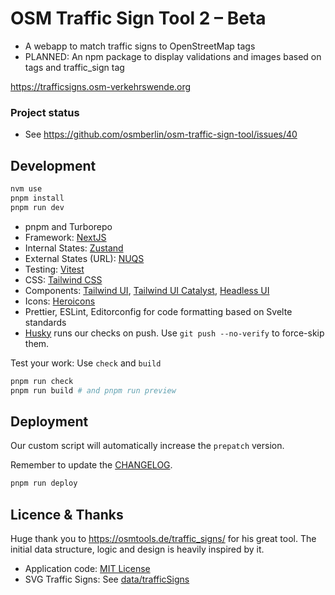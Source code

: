 # OSM Traffic Sign Tool 2 – Beta

- A webapp to match traffic signs to OpenStreetMap tags
- PLANNED: An npm package to display validations and images based on tags and traffic_sign tag

https://trafficsigns.osm-verkehrswende.org

### Project status

- See https://github.com/osmberlin/osm-traffic-sign-tool/issues/40

## Development

```bash
nvm use
pnpm install
pnpm run dev
```

- pnpm and Turborepo
- Framework: [NextJS](https://nextjs.org/)
- Internal States: [Zustand](https://github.com/pmndrs/zustand)
- External States (URL): [NUQS](https://nuqs.47ng.com/)
- Testing: [Vitest](https://vitest.dev)
- CSS: [Tailwind CSS](https://tailwindcss.com/)
- Components: [Tailwind UI](https://tailwindui.com/), [Tailwind UI Catalyst](https://tailwindui.com/templates/catalyst), [Headless UI](https://headlessui.com/)
- Icons: [Heroicons](https://heroicons.com/)
- Prettier, ESLint, Editorconfig for code formatting based on Svelte standards
- [Husky](https://github.com/typicode/husky) runs our checks on push. Use `git push --no-verify` to force-skip them.

Test your work: Use `check` and `build`

```bash
pnpm run check
pnpm run build # and pnpm run preview
```

## Deployment

Our custom script will automatically increase the `prepatch` version.

Remember to update the [CHANGELOG](./CHANGELOG.md).

```bash
pnpm run deploy
```

## Licence & Thanks

Huge thank you to https://osmtools.de/traffic_signs/ for his great tool. The initial data structure, logic and design is heavily inspired by it.

- Application code: [MIT License](./LICENSE)
- SVG Traffic Signs: See [data/trafficSigns](./src/data/trafficSigns.ts)
